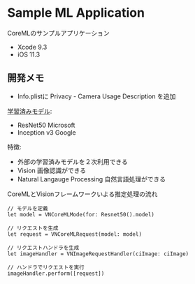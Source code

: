 # Sample ML Application

CoreMLのサンプルアプリケーション

* Xcode 9.3
* iOS 11.3

## 開発メモ  

* Info.plistに Privacy - Camera Usage Description を追加

[学習済みモデル](https://developer.apple.com/machine-learning/):
* ResNet50 Microsoft
* Inception v3 Google

特徴:
* 外部の学習済みモデルを２次利用できる
* Vision 画像認識ができる
* Natural Langauge Processing 自然言語処理ができる

CoreMLとVisionフレームワークいよる推定処理の流れ

```
// モデルを定義
let model = VNCoreMLMode(for: Resnet50().model)

// リクエストを生成
let request = VNCoreMLRequest(model: model)

// リクエストハンドラを生成
let imageHandler = VNImageRequestHandler(ciImage: ciImage)

// ハンドラでリクエストを実行
imageHandler.perform([request])
```
